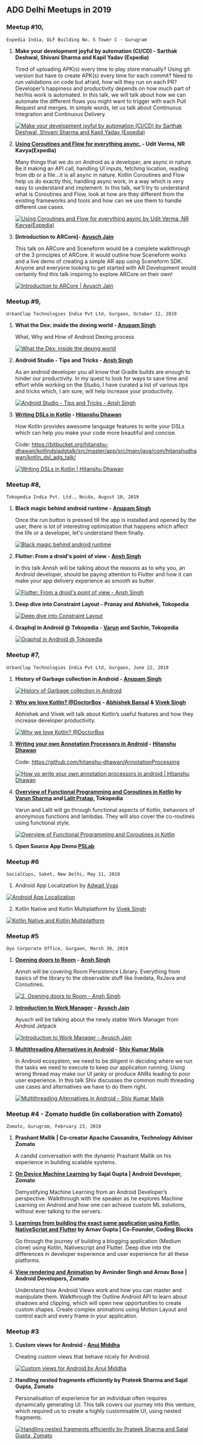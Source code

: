 ## ADG Delhi Meetups in 2019

### Meetup #10, 
    Expedia India, DLF Building No. 5 Tower C · Gurugram

1. **Make your development joyful by automation (CI/CD) - Sarthak Deshwal, Shivani Sharma and Kapil Yadav (Expedia)**

    Tired of uploading APK(s) every time to play store manually? Using git version but have to create APK(s) every time for each commit? Need to run validations on code but afraid, how will they run on each PR? Developer’s happiness and productivity depends on how much part of her/his work is automated. In this talk, we will talk about how we can automate the different flows you might want to trigger with each Pull Request and merges. In simple words, let us talk about Continuous Integration and Continuous Delivery.
    
    [![Make your development joyful by automation (CI/CD) by Sarthak Deshwal, Shivani Sharma and Kapil Yadav (Expedia)](https://img.youtube.com/vi/awNUAyQChk0/0.jpg)](https://www.youtube.com/watch?v=awNUAyQChk0)

2. **[Using Coroutines and Flow for everything async.](../files/Flowing_Asynchronously.pdf) - Udit Verma, NR Kavya(Expedia)**

    Many things that we do on Android as a developer, are async in nature. Be it making an API call, handling UI inputs, fetching location, reading from db or a file...it is all async in nature. Kotlin Coroutines and Flow help us do exactly this, handling async work, in a way which is very easy to understand and implement. In this talk, we'll try to understand what is Coroutines and Flow, look at how are they different from the existing frameworks and tools and how can we use them to handle different use cases.
    
    [![Using Coroutines and Flow for everything async by Udit Verma, NR Kavya(Expedia)](https://img.youtube.com/vi/ieXfcRhudlM/0.jpg)](https://www.youtube.com/watch?v=ieXfcRhudlM)

3. **[Introduction to ARCore]- [Ayusch Jain](https://www.linkedin.com/in/ayuschjain/)**

    This talk on ARCore and Sceneform would be a complete walkthrough of the 3 principles of ARCore. It would outline how Sceneform works and a live demo of creating a simple AR app using Sceneform SDK. Anyone and everyone looking to get started with AR Development would certainly find this talk inspiring to explore ARCore on their own!

    [![Introduction to ARCore | Ayusch Jain](https://img.youtube.com/vi/QNMwKyStKyg/0.jpg)](https://www.youtube.com/watch?v=QNMwKyStKyg)


### Meetup #9, 
    UrbanClap Technologies India Pvt Ltd, Gurgaon, October 12, 2019

1. **What the Dex: inside the dexing world - [Anupam Singh](https://www.linkedin.com/in/anupamsingh0211/)**

    What, Why and How of Android Dexing process
    
    [![What the Dex: inside the dexing world](https://img.youtube.com/vi/OhhehlODrYg/0.jpg)](https://www.youtube.com/watch?v=OhhehlODrYg)

2. **Android Studio - Tips and Tricks - [Ansh Singh](https://www.linkedin.com/in/annsh/)**

    As an android developer you all know that Gradle builds are enough to hinder our productivity. In my quest to look for ways to save time and effort while working on the Studio, I have curated a list of various tips and tricks which, I am sure, will help increase your productivity.
    
    [![Android Studio - Tips and Tricks - Ansh Singh](https://img.youtube.com/vi/zyZNFySAPi4/0.jpg)](https://www.youtube.com/watch?v=zyZNFySAPi4)

3. **[Writing DSLs in Kotlin](https://docs.google.com/presentation/d/1q3QSgrMFp6fAeTpOg_JhPlCyTjlrb5uaaChD5Wzbpuo/) - [Hitanshu Dhawan](https://www.linkedin.com/in/hitanshu-dhawan/)**

    How Kotlin provides awesome language features to write your DSLs which can help you make your code more beautiful and concise.
    
    Code: https://bitbucket.org/hitanshu-dhawan/kotlindsladgtalk/src/master/app/src/main/java/com/hitanshudhawan/kotlin_dsl_adg_talk/

    [![Writing DSLs in Kotlin | Hitanshu Dhawan](https://img.youtube.com/vi/7-ewXYAjeOo/0.jpg)](https://www.youtube.com/watch?v=7-ewXYAjeOo)


### Meetup #8, 
    Tokopedia India Pvt. Ltd., Noida, August 10, 2019

1. **Black magic behind android runtime - [Anupam Singh](https://www.linkedin.com/in/anupamsingh0211/)**

    Once the run button is pressed till the app is installed and opened by the user, there is lot of interesting optimization that happens which affect the life or a developer, let's understand them finally.
    
    [![Black magic behind android runtime](https://img.youtube.com/vi/wa2S_Yz65wY/0.jpg)](https://www.youtube.com/watch?v=wa2S_Yz65wY)

2. **Flutter: From a droid's point of view - [Ansh Singh](https://www.linkedin.com/in/annsh/)**

    In this talk Annsh will be talking about the reasons as to why you, an Android developer, should be paying attention to Flutter and how it can make your app delivery experience as smooth as butter.
    
    [![Flutter: From a droid's point of view - Ansh Singh](https://img.youtube.com/vi/kd5Bi6l6wdc/0.jpg)](https://www.youtube.com/watch?v=kd5Bi6l6wdc)

3. **Deep dive into Constraint Layout - Pranay and Abhishek, Tokopedia**

    [![Deep dive into Constraint Layout](https://img.youtube.com/vi/UKmU0IxJnvs/0.jpg)](https://www.youtube.com/watch?v=UKmU0IxJnvs)

4. **Graphql in Android @ Tokopedia - [Varun](https://www.linkedin.com/in/varun-sharma-a584246b/) and Sachin, Tokopedia**

    [![Graphql in Android @ Tokopedia](https://img.youtube.com/vi/eOVDjLupZFc/0.jpg)](https://www.youtube.com/watch?v=eOVDjLupZFc)


### Meetup #7, 
    UrbanClap Technologies India Pvt Ltd, Gurgaon, June 22, 2019

1. **History of Garbage collection in Android - [Anupam Singh](https://www.linkedin.com/in/anupamsingh0211/)**
    
    [![History of Garbage collection in Android](https://img.youtube.com/vi/NEO5cJQ8F6Q/0.jpg)](https://www.youtube.com/watch?v=NEO5cJQ8F6Q)

2. **[Why we love Kotlin? @DoctorBox](../files/Why%20we%20love%20Kotlin%20in%20DoctorBox.pdf) - [Abhishek Bansal](https://www.linkedin.com/in/abhishek-bansal-5b39011b/) & [Vivek Singh](https://www.linkedin.com/in/viveksingh46bab221)**

    Abhishek and Vivek will talk about Kotlin’s useful features and how they increase developer productivity.
    
    [![Why we love Kotlin? @DoctorBox](https://img.youtube.com/vi/_o5feHorv4k/0.jpg)](https://www.youtube.com/watch?v=_o5feHorv4k)

3. **[Writing your own Annotation Processors in Android](https://docs.google.com/presentation/d/1OtR-5czLrHnZgxrZXoVwftms9WuInwkUKMT3z8nBO-s/edit) - [Hitanshu Dhawan](https://www.linkedin.com/in/hitanshu-dhawan/)**

    Code: https://github.com/hitanshu-dhawan/AnnotationProcessing

    [![How yo write your own annotation processors in android | Hitanshu Dhawan](https://img.youtube.com/vi/jqwW54lZEls/0.jpg)](https://www.youtube.com/watch?v=jqwW54lZEls)

4. **[Overview of Functional Programming and Coroutines in Kotlin](../files/functional_kotlin_varun_lalit_tokopedia.pdf) by [Varun Sharma](https://www.linkedin.com/in/varun-sharma-a584246b/) and [Lalit Pratap](https://www.linkedin.com/in/prataplalit90/), Tokopedia**

    Varun and Lalit will go through functional aspects of Kotlin, behaviors of anonymous functions and lambdas. They will also cover the co-routines using functional style.

    [![Overview of Functional Programming and Coroutines in Kotlin](https://img.youtube.com/vi/swAYA0GAxsM/0.jpg)](https://www.youtube.com/watch?v=swAYA0GAxsM)


5. **Open Source App Demo [PSLab](https://play.google.com/store/apps/details?id=io.pslab)**

### Meetup #6
    SocialCops, Saket, New Delhi, May 11, 2019

1. Android App Localization by [Adwait Vyas](https://www.linkedin.com/in/adwaitvyas/)

[![Android App Localization](https://img.youtube.com/vi/dDfcvvp2fTc/0.jpg)](https://www.youtube.com/watch?v=dDfcvvp2fTc)

2. Kotlin Native and Kotlin Multiplatform by [Vivek Singh](https://www.linkedin.com/in/vsingh1011/)

[![Kotlin Native and Kotlin Multiplatform](https://img.youtube.com/vi/IPkFq0nbm74/0.jpg)](https://www.youtube.com/watch?v=IPkFq0nbm74)


### Meetup #5
    Oyo Corporate Office, Gurgaon, March 30, 2019

1. **[Opening doors to Room](../files/Multithreading-Alternatives-in-Android.pdf) - [Ansh Singh](https://www.linkedin.com/in/annsh/)**

    Annsh will be covering Room Persistence Library. Everything from basics of the library to the observable stuff like livedata, RxJava and Coroutines.
    
    [![2. Opening doors to Room - Ansh Singh](https://img.youtube.com/vi/DqzrR2VOsTQ/0.jpg)](https://www.youtube.com/watch?v=DqzrR2VOsTQ)

2. **[Introduction to Work Manager](https://slides.com/ayuschjain/workmanager) - [Ayusch Jain]( https://www.linkedin.com/in/ayuschjain)**

    Ayusch will be talking about the newly stable Work Manager from Android Jetpack
    
    [![Introduction to Work Manager - Ayusch Jain](https://img.youtube.com/vi/CcJ877VdZdA/0.jpg)](https://www.youtube.com/watch?v=CcJ877VdZdA)

3. **[Multithreading Alternatives in Android](../files/Multithreading-Alternatives-in-Android.pdf) - [Shiv Kumar Malik]( https://www.linkedin.com/in/ayuschjain)**

    In Android ecosystem, we need to be diligent in deciding where we run the tasks we need to execute to keep our application running. Using wrong thread may make our UI janky or produce ANRs leading to poor user experience. In this talk Shiv discusses the common multi threading use cases and alternatives we have to do them right.
    
    [![Multithreading Alternatives in Android - Shiv Kumar Malik](https://img.youtube.com/vi/OjmMlF68-0I/0.jpg)](https://www.youtube.com/watch?v=OjmMlF68-0I)

### Meetup #4 - Zomato huddle (in collaboration with Zomato)
    Zomato, Gurugram, February 23, 2019

1. **Prashant Mallik | Co-creator Apache Cassandra, Technology Advisor Zomato**

    A candid conversation with the dynamic Prashant Mallik on his experience in building scalable systems.

2. **[On Device Machine Learning](../files/Sajal_Gupta_On-Device-Machine-Learning.pdf) by Sajal Gupta | Android Developer, Zomato**

    Demystifying Machine Learning from an Android Developer’s perspective. Walkthrough with the speaker as he explores Machine Learning on Android and how one can achieve custom ML solutions, without ever talking to the servers.

3. **[Learnings from building the exact same application using Kotlin, NativeScript and Flutter](../files/Arnav_Gupta_Kotlin_Natievscript_Flutter.pdf) by Arnav Gupta | Co-Founder, Coding Blocks**

    Go through the journey of building a blogging application (Medium clone) using Kotlin, Nativescript and Flutter. Deep dive into the differences in developer experience and user experience for all these platforms. 

4. **[View rendering and Animation](../files/Arnav_Bose_and-Avninder_Singh_View_Render_Motion_Layout.pdf) by Avninder Singh and Arnav Bose | Android Developers, Zomato**

    Understand how Android Views work and how you can master and manipulate them. Walkthrough the Outline Android API to learn about shadows and clipping, which will open new opportunities to create custom shapes. Create complex animations using Motion Layout and control each and every frame in your application.

### Meetup #3

1. **Custom views for Android - [Anuj Middha](https://www.linkedin.com/in/anuj-middha)**

    Creating custom views that behave nicely for Android.

    [![Custom views for Android by Anuj Middha](https://img.youtube.com/vi/3IqyesuChaY/0.jpg)](https://www.youtube.com/watch?v=3IqyesuChaY)

2. **Handling nested fragments efficiently by Prateek Sharma and Sajal Gupta, Zomato**

    Personalisation of experience for an individual often requires dynamically generating UI. This talk covers our journey into this venture, which required us to create a highly customisable UI, using nested fragments.

    [![Handling nested fragments efficiently by Prateek Sharma and Sajal Gupta, Zomato](https://img.youtube.com/vi/R9JfAGeuTgg/0.jpg)](https://www.youtube.com/watch?v=R9JfAGeuTgg)
